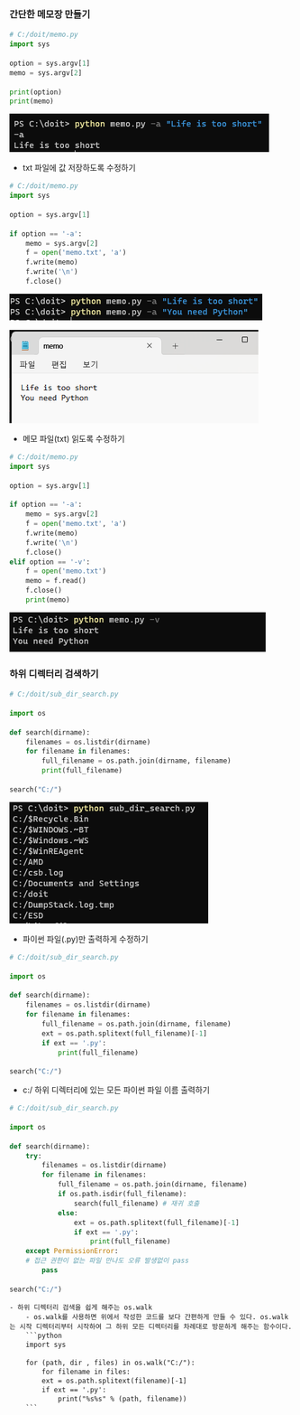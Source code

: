 ### 간단한 메모장 만들기
```python
# C:/doit/memo.py
import sys 

option = sys.argv[1]
memo = sys.argv[2]

print(option)
print(memo)
```

![](assets/Jump%20to%20Python-21.png)

- txt 파일에 값 저장하도록 수정하기
```python
# C:/doit/memo.py
import sys 

option = sys.argv[1]

if option == '-a':
	memo = sys.argv[2]
	f = open('memo.txt', 'a')
	f.write(memo)
	f.write('\n')
	f.close()
```
![](assets/Jump%20to%20Python-22.png)

![](assets/Jump%20to%20Python-23.png)

- 메모 파일(txt) 읽도록 수정하기
```python
# C:/doit/memo.py
import sys 

option = sys.argv[1]

if option == '-a':
	memo = sys.argv[2]
	f = open('memo.txt', 'a')
	f.write(memo)
	f.write('\n')
	f.close()
elif option == '-v':
	f = open('memo.txt')
	memo = f.read()
	f.close()
	print(memo)
```

![](assets/Jump%20to%20Python-24.png)

### 하위 디렉터리 검색하기
```python
# C:/doit/sub_dir_search.py

import os

def search(dirname):
	filenames = os.listdir(dirname)
	for filename in filenames:
		full_filename = os.path.join(dirname, filename)
		print(full_filename)

search("C:/")
```

![](assets/Jump%20to%20Python-25.png)

- 파이썬 파일(.py)만 출력하게 수정하기
```python
# C:/doit/sub_dir_search.py

import os

def search(dirname):
	filenames = os.listdir(dirname)
	for filename in filenames:
		full_filename = os.path.join(dirname, filename)
		ext = os.path.splitext(full_filename)[-1]
		if ext == '.py':
			print(full_filename)

search("C:/")
```

- c:/ 하위 디렉터리에 있는 모든 파이썬 파일 이름 출력하기
```python
# C:/doit/sub_dir_search.py

import os

def search(dirname):
	try:
		filenames = os.listdir(dirname)
		for filename in filenames:
			full_filename = os.path.join(dirname, filename)
			if os.path.isdir(full_filename):
				search(full_filename) # 재귀 호출
			else:
				ext = os.path.splitext(full_filename)[-1]
				if ext == '.py':
					print(full_filename)
	except PermissionError: 
	# 접근 권한이 없는 파일 만나도 오류 발생없이 pass
		pass

search("C:/")
```

```ad-tip
- 하위 디렉터리 검색을 쉽게 해주는 os.walk
	- os.walk를 사용하면 위에서 작성한 코드를 보다 간편하게 만들 수 있다. os.walk는 시작 디렉터리부터 시작하여 그 하위 모든 디렉터리를 차례대로 방문하게 해주는 함수이다.
	```python
	import sys

	for (path, dir , files) in os.walk("C:/"):
		for filename in files:
		ext = os.path.splitext(filename)[-1]
		if ext == '.py':
			print("%s%s" % (path, filename))
	```
```

